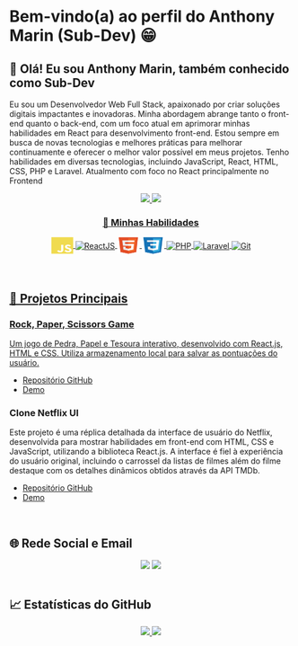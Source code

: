 # Bem-vindo(a) ao perfil do Anthony Marin (Sub-Dev) 😁

## 👋 Olá! Eu sou Anthony Marin, também conhecido como Sub-Dev

Eu sou um Desenvolvedor Web Full Stack, apaixonado por criar soluções digitais impactantes e inovadoras. Minha abordagem abrange tanto o front-end quanto o back-end, com um foco atual em aprimorar minhas habilidades em React para desenvolvimento front-end. Estou sempre em busca de novas tecnologias e melhores práticas para melhorar continuamente e oferecer o melhor valor possível em meus projetos. Tenho habilidades em diversas tecnologias, incluindo JavaScript, React, HTML, CSS, PHP e Laravel. Atualmento com foco no React principalmente no Frontend

<div align="center">
   <a href="https://github.com/Sub-Dev">
   <img height="180em" src="https://github-readme-stats.vercel.app/api?username=Sub-Dev&show_icons=true&theme=github_dark&include_all_commits=true&count_private=true"/>
   <img height="180em" src="https://github-readme-stats.vercel.app/api/top-langs/?username=Sub-Dev&layout=compact&langs_count=6&theme=github_dark"/>
</div>
  
<div align="center" style="margin: 20px 0;">
  <h3>🚀 Minhas Habilidades</h3>
  <img align="center" alt="JavaScript" height="30" width="40" src="https://raw.githubusercontent.com/devicons/devicon/master/icons/javascript/javascript-plain.svg">
  <img align="center" alt="ReactJS" height="30" width="40" src="https://cdn.jsdelivr.net/gh/devicons/devicon/icons/react/react-original-wordmark.svg">
  <img align="center" alt="HTML" height="30" width="40" src="https://raw.githubusercontent.com/devicons/devicon/master/icons/html5/html5-original.svg">
  <img align="center" alt="CSS" height="30" width="40" src="https://raw.githubusercontent.com/devicons/devicon/master/icons/css3/css3-original.svg">
  <img align="center" alt="PHP" height="30" width="40" src="https://cdn.jsdelivr.net/gh/devicons/devicon/icons/php/php-original.svg">
  <img align="center" alt="Laravel" height="30" width="40" src="https://cdn.jsdelivr.net/gh/devicons/devicon/icons/laravel/laravel-original-wordmark.svg">
  <img align="center" alt="Git" height="30" width="40" src="https://cdn.jsdelivr.net/gh/devicons/devicon/icons/git/git-original-wordmark.svg">
</div>
 
<br>

## 📂 Projetos Principais

### Rock, Paper, Scissors Game
Um jogo de Pedra, Papel e Tesoura interativo, desenvolvido com React.js, HTML e CSS. Utiliza armazenamento local para salvar as pontuações do usuário.
- [Repositório GitHub](https://github.com/Sub-Dev/Rock-Paper-Scissors)
- [Demo](sub-dev.github.io/Rock-Paper-Scissors/)

### Clone Netflix UI
Este projeto é uma réplica detalhada da interface de usuário do Netflix, desenvolvida para mostrar habilidades em front-end com HTML, CSS e JavaScript, utilizando a biblioteca React.js. A interface é fiel à experiência do usuário original, incluindo o carrossel da listas de filmes além do filme destaque com os detalhes dinâmicos obtidos através da API TMDb.
- [Repositório GitHub](https://github.com/Sub-Dev/clone-netflix-ui)
- [Demo](https://sub-dev.github.io/clone-netflix-ui/)

<br>

## 🌐 Rede Social e Email

<div align="center"> 
  <a href="mailto:bilomarin@gmail.com"><img src="https://img.shields.io/badge/-Gmail-%23333?style=for-the-badge&logo=gmail&logoColor=white" target="_blank"></a>
  <a href="https://www.linkedin.com/in/anthonymarin-desenvolvedor/" target="_blank"><img src="https://img.shields.io/badge/-LinkedIn-%230077B5?style=for-the-badge&logo=linkedin&logoColor=white" target="_blank"></a>
</div>

<br>

## 📈 Estatísticas do GitHub

<div align="center">
   <a href="https://github.com/Sub-Dev">
   <img height="180em" src="https://github-readme-stats.vercel.app/api?username=Sub-Dev&show_icons=true&theme=github_dark&include_all_commits=true&count_private=true"/>
   <img height="180em" src="https://github-readme-stats.vercel.app/api/top-langs/?username=Sub-Dev&layout=compact&langs_count=6&theme=github_dark"/>
</div>

